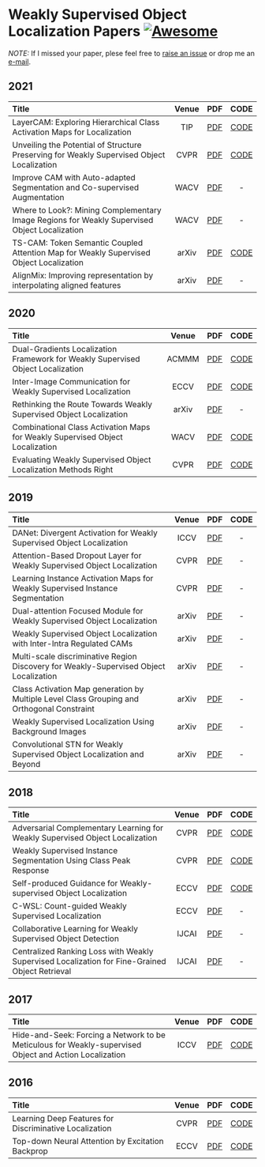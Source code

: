 # Weakly Supervised Object Localization Papers [![Awesome](https://awesome.re/badge.svg)](https://awesome.re)
*NOTE:* If I missed your paper, plese feel free to [raise an issue](https://github.com/xiaomengyc/Weakly-Supervised-Object-Localization/issues) or drop me an [e-mail](mailto:solli.zhang@gmail.com?subject=[GitHub]%wsol%papers).

## 2021
| Title | Venue | PDF | CODE |
| :-----|:-----:|:---:|:----:|
|LayerCAM: Exploring Hierarchical Class Activation Maps for Localization | TIP | [PDF](http://mftp.mmcheng.net/Papers/21TIP_LayerCAM.pdf) | [CODE](https://github.com/PengtaoJiang/LayerCAM) |
| Unveiling the Potential of Structure Preserving for Weakly Supervised Object Localization | CVPR | [PDF](https://openaccess.thecvf.com/content/WACV2021/papers/Kou_Improve_CAM_With_Auto-Adapted_Segmentation_and_Co-Supervised_Augmentation_WACV_2021_paper.pdf) | [CODE](https://github.com/Panxjia/SPA_CVPR2021) |
| Improve CAM with Auto-adapted Segmentation and Co-supervised Augmentation | WACV | [PDF](https://openaccess.thecvf.com/content/WACV2021/papers/Kou_Improve_CAM_With_Auto-Adapted_Segmentation_and_Co-Supervised_Augmentation_WACV_2021_paper.pdf) | - |
| Where to Look?: Mining Complementary Image Regions for Weakly Supervised Object Localization | WACV | [PDF](https://openaccess.thecvf.com/content/WACV2021/papers/Babar_Where_to_Look_Mining_Complementary_Image_Regions_for_Weakly_Supervised_WACV_2021_paper.pdf) | - |
| TS-CAM: Token Semantic Coupled Attention Map for Weakly Supervised Object Localization | arXiv | [PDF](https://arxiv.org/pdf/2103.14862.pdf) | [CODE](https://github.com/vasgaowei/TS-CAM) |
| AlignMix: Improving representation by interpolating aligned features | arXiv | [PDF](https://arxiv.org/pdf/2103.15375.pdf) | - |

## 2020
| Title | Venue | PDF | CODE |
| :-----|:-----:|:---:|:----:|
| Dual-Gradients Localization Framework for Weakly Supervised Object Localization | ACMMM | [PDF](https://dl.acm.org/doi/10.1145/3394171.3413622) | [CODE](https://github.com/chuangchuangtan/DGL) |
| Inter-Image Communication for Weakly Supervised Localization | ECCV | [PDF](http://www.ecva.net/papers/eccv_2020/papers_ECCV/papers/123640273.pdf) | [CODE](https://github.com/xiaomengyc/I2C) |
| Rethinking the Route Towards Weakly Supervised Object Localization | arXiv | [PDF](https://arxiv.org/pdf/2002.11359.pdf) | - |
| Combinational Class Activation Maps for Weakly Supervised Object Localization | WACV | [PDF](http://openaccess.thecvf.com/content_WACV_2020/papers/Yang_Combinational_Class_Activation_Maps_for_Weakly_Supervised_Object_Localization_WACV_2020_paper.pdf) | [CODE](https://github.com/Yangseung/NL-CCAM) |
| Evaluating Weakly Supervised Object Localization Methods Right | CVPR | [PDF](https://arxiv.org/pdf/2001.07437.pdf) | [CODE](https://github.com/clovaai/wsolevaluation) |



## 2019
| Title | Venue | PDF | CODE |
| :-----|:-----:|:---:|:----:|
| DANet: Divergent Activation for Weakly Supervised Object Localization | ICCV | [PDF](http://openaccess.thecvf.com/content_ICCV_2019/papers/Xue_DANet_Divergent_Activation_for_Weakly_Supervised_Object_Localization_ICCV_2019_paper.pdf) | - |
| Attention-Based Dropout Layer for Weakly Supervised Object Localization | CVPR | [PDF](http://openaccess.thecvf.com/content_CVPR_2019/papers/Choe_Attention-Based_Dropout_Layer_for_Weakly_Supervised_Object_Localization_CVPR_2019_paper.pdf) | - |
| Learning Instance Activation Maps for Weakly Supervised Instance Segmentation | CVPR | [PDF](http://openaccess.thecvf.com/content_CVPR_2019/papers/Ahn_Weakly_Supervised_Learning_of_Instance_Segmentation_With_Inter-Pixel_Relations_CVPR_2019_paper.pdf) | - |
| Dual-attention Focused Module for Weakly Supervised Object Localization | arXiv | [PDF](https://arxiv.org/ftp/arxiv/papers/1909/1909.04813.pdf) | - |
| Weakly Supervised Object Localization with Inter-Intra Regulated CAMs | arXiv | [PDF](https://arxiv.org/pdf/1911.07160.pdf) | - |
| Multi-scale discriminative Region Discovery for Weakly-Supervised Object Localization | arXiv | [PDF](https://arxiv.org/pdf/1909.10698.pdf) | - |
| Class Activation Map generation by Multiple Level Class Grouping and Orthogonal Constraint | arXiv | [PDF](https://arxiv.org/pdf/1909.09839.pdf) | - |
| Weakly Supervised Localization Using Background Images | arXiv | [PDF](https://arxiv.org/pdf/1909.03619.pdf) | - |
| Convolutional STN for Weakly Supervised Object Localization and Beyond | arXiv | [PDF](https://arxiv.org/pdf/1912.01522.pdf) | - |


## 2018
| Title | Venue | PDF | CODE |
| :-----|:-----:|:---:|:----:|
| Adversarial Complementary Learning for Weakly Supervised Object Localization | CVPR | [PDF](https://arxiv.org/pdf/1804.06962.pdf) | [CODE](https://github.com/xiaomengyc/ACoL) |
| Weakly Supervised Instance Segmentation Using Class Peak Response | CVPR | [PDF](https://arxiv.org/pdf/1804.00880.pdf) | [CODE](http://yzhou.work/PRM/)|
| Self-produced Guidance for Weakly-supervised Object Localization | ECCV | [PDF](https://arxiv.org/pdf/1807.08902.pdf) | [CODE](https://github.com/xiaomengyc/SPG)|
| C-WSL: Count-guided Weakly Supervised Localization | ECCV | [PDF](https://arxiv.org/pdf/1711.05282.pdf) | - | 
| Collaborative Learning for Weakly Supervised Object Detection | IJCAI | [PDF](https://arxiv.org/pdf/1802.03531.pdf) | - |
| Centralized Ranking Loss with Weakly Supervised Localization for Fine-Grained Object Retrieval | IJCAI | [PDF](http://www.ijcai.org/proceedings/2018/0171.pdf) | - |

## 2017
| Title | Venue | PDF | CODE |
| :-----|:-----:|:---:|:----:|
| Hide-and-Seek: Forcing a Network to be Meticulous for Weakly-supervised Object and Action Localization | ICCV | [PDF](http://krsingh.cs.ucdavis.edu/krishna_files/papers/hide_and_seek/my_files/iccv2017.pdf) | [CODE](https://github.com/kkanshul/Hide-and-Seek) |


## 2016
| Title | Venue | PDF | CODE |
| :-----|:-----:|:---:|:----:|
| Learning Deep Features for Discriminative Localization | CVPR | [PDF](http://cnnlocalization.csail.mit.edu/Zhou_Learning_Deep_Features_CVPR_2016_paper.pdf) | [CODE](https://github.com/metalbubble/CAM) |
| Top-down Neural Attention by Excitation Backprop | ECCV | [PDF](http://cs-people.bu.edu/jmzhang/EB/ExcitationBackprop.pdf) | [CODE](https://github.com/jimmie33/Caffe-ExcitationBP) |

